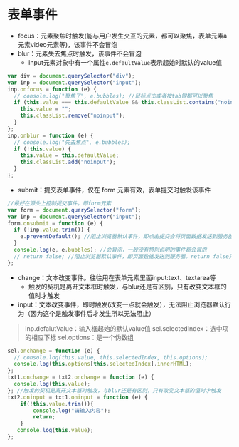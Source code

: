 # 表单事件

- focus：元素聚焦时触发(能与用户发生交互的元素，都可以聚焦，表单元素a元素video元素等)，该事件不会冒泡
- blur：元素失去焦点时触发，该事件不会冒泡
  - input元素对象中有一个属性```e.defaultValue```表示起始时默认的value值

```js
var div = document.querySelector("div");
var inp = document.querySelector("input");
inp.onfocus = function (e) {
  // console.log("聚焦了", e.bubbles); //鼠标点击或者按tab键都可以聚焦
  if (this.value === this.defaultValue && this.classList.contains("noinput")) {
    this.value = "";
    this.classList.remove("noinput");
  }
};
inp.onblur = function (e) {
  // console.log("失去焦点", e.bubbles);
  if (!this.value) {
    this.value = this.defaultValue;
    this.classList.add("noinput");
  }
};
```

- submit：提交表单事件，仅在 form 元素有效，表单提交时触发该事件

```js
//最好在源头上控制提交事件。即form元素
var form = document.querySelector("form");
var inp = document.querySelector("input");
form.onsubmit = function (e) {
  if (!inp.value.trim()) {
    e.preventDefault(); //阻止浏览器默认事件，即点击提交会将页面数据发送到服务器。return false只在dom0好用
  }
  console.log(e, e.bubbles); //会冒泡，一般没有特别说明的事件都会冒泡
  // return false; //阻止浏览器默认事件，即页面数据发送到服务器。return false只在dom0好用
};
```

- change：文本改变事件。往往用在表单元素里面input:text、textarea等
  - 触发的契机是离开文本框时触发，与blur还是有区别，只有改变文本框的值时才触发
- input：文本改变事件，即时触发(改变一点就会触发），无法阻止浏览器默认行为（因为这个是触发事件后才发生所以无法阻止）

> inp.defalutValue：输入框起始的默认value值
> sel.selectedIndex：选中项的相应下标
> sel.options：是一个伪数组

```js
sel.onchange = function (e) {
  // console.log(this.value, this.selectedIndex, this.options);
  console.log(this.options[this.selectedIndex].innerHTML);
};
txt1.onchange = txt2.onchange = function (e) {
  console.log(this.value);
}; //触发的契机是离开文本框时触发，与blur还是有区别，只有改变文本框的值时才触发
txt2.oninput = txt1.oninput = function (e) {
    if(!this.value.trim()){
        console.log("请输入内容");
        return;
    }
   console.log(this.value);
};
```